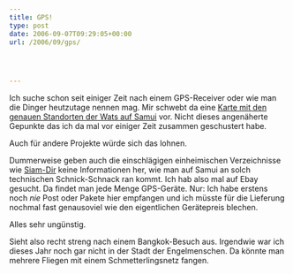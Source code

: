 ```yaml
---
title: GPS!
type: post
date: 2006-09-07T09:29:05+00:00
url: /2006/09/gps/




---
```

Ich suche schon seit einiger Zeit nach einem GPS-Receiver oder wie man die Dinger heutzutage nennen mag. Mir schwebt da eine [Karte mit den genauen Standorten der Wats auf Samui][1] vor. Nicht dieses angenäherte Gepunkte das ich da mal vor einiger Zeit zusammen geschustert habe.

Auch für andere Projekte würde sich das lohnen.

Dummerweise geben auch die einschlägigen einheimischen Verzeichnisse wie [Siam-Dir][2] keine Informationen her, wie man auf Samui an solch technischen Schnick-Schnack ran kommt. Ich hab also mal auf Ebay gesucht. Da findet man jede Menge GPS-Geräte. Nur: Ich habe erstens noch _nie_ Post oder Pakete hier empfangen und ich müsste für die Lieferung nochmal fast genausoviel wie den eigentlichen Gerätepreis blechen.

Alles sehr ungünstig.

Sieht also recht streng nach einem Bangkok-Besuch aus. Irgendwie war ich dieses Jahr noch gar nicht in der Stadt der Engelmenschen. Da könnte man mehrere Fliegen mit einem Schmetterlingsnetz fangen.

 [1]: /map/
 [2]: http://siamdir.com/
